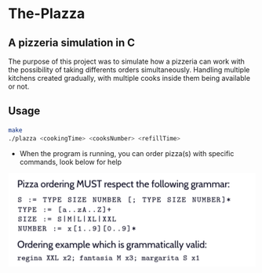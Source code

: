 # The-Plazza

## A pizzeria simulation in C

The purpose of this project was to simulate how a pizzeria can work with the possibility of taking differents orders simultaneously.
Handling multiple kitchens created gradually, with multiple cooks inside them being available or not.

## Usage

``` zsh
make
./plazza <cookingTime> <cooksNumber> <refillTime>
```

- When the program is running, you can order pizza(s) with specific commands, look below for help

![ORDERING](ordering.PNG)
